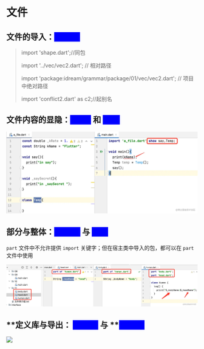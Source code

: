 # 文件

## 文件的导入：<mark style="color:blue;background-color:blue;">import</mark>&#x20;

> import 'shape.dart';//同包&#x20;
>
> import '../vec/vec2.dart'; // 相对路径&#x20;
>
> import 'package:idream/grammar/package/01/vec/vec2.dart'; // 项目中绝对路径
>
> import 'conflict2.dart' as c2;//起别名

## 文件内容的显隐：<mark style="color:blue;background-color:blue;">show</mark> 和 <mark style="color:blue;background-color:blue;">hide</mark>

![](../.gitbook/assets/image.png)

## 部分与整体：<mark style="color:blue;background-color:blue;">part of</mark> 与 <mark style="color:blue;background-color:blue;">part</mark>

&#x20;`part` 文件中不允许提供 `import` 关键字；但在宿主类中导入的包，都可以在 `part` 文件中使用

![](<../.gitbook/assets/image (1).png>)

## &#x20;**定义库与导出： **<mark style="color:blue;background-color:blue;">**library**</mark>** 与 **<mark style="color:blue;background-color:blue;">**export**</mark>

![](../.gitbook/assets/a94b0f2b6d704f0884f6824cad0bb38a\~tplv-k3u1fbpfcp-zoom-in-crop-mark\_3024\_0\_0\_0.webp)
